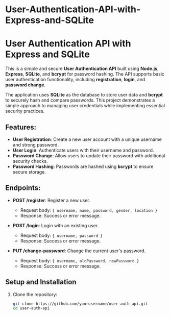 # User-Authentication-API-with-Express-and-SQLite


# User Authentication API with Express and SQLite

This is a simple and secure **User Authentication API** built using **Node.js**, **Express**, **SQLite**, and **bcrypt** for password hashing. The API supports basic user authentication functionality, including **registration**, **login**, and **password change**.

The application uses **SQLite** as the database to store user data and **bcrypt** to securely hash and compare passwords. This project demonstrates a simple approach to managing user credentials while implementing essential security practices.

## Features:
- **User Registration**: Create a new user account with a unique username and strong password.
- **User Login**: Authenticate users with their username and password.
- **Password Change**: Allow users to update their password with additional security checks.
- **Password Hashing**: Passwords are hashed using **bcrypt** to ensure secure storage.

## Endpoints:
- **POST /register**: Register a new user.
  - Request body: `{ username, name, password, gender, location }`
  - Response: Success or error message.

- **POST /login**: Login with an existing user.
  - Request body: `{ username, password }`
  - Response: Success or error message.

- **PUT /change-password**: Change the current user's password.
  - Request body: `{ username, oldPassword, newPassword }`
  - Response: Success or error message.

## Setup and Installation

1. Clone the repository:
   ```bash
   git clone https://github.com/yourusername/user-auth-api.git
   cd user-auth-api

